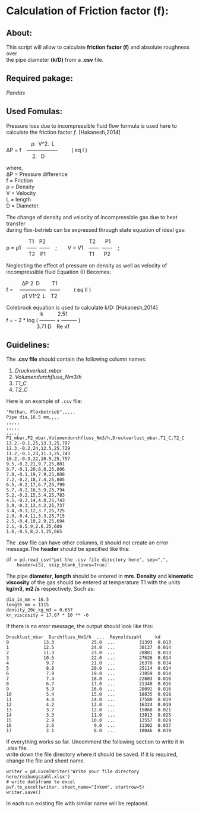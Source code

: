 # Calculation of Friction factor (f):
## About:
This script will allow to calculate **friction factor (f)** and absolute roughness over  
the pipe diameter **(k/D)** from a **.csv** file.  

## Required pakage:
*Pandas* 
## Used Fomulas:
Pressure loss due to incompressible fluid flow formula is used here to  
calculate the friction factor *f*.  [Hakanesh,2014] 

&ensp;&ensp;&ensp;&ensp;&ensp;&ensp;&ensp;&ensp;
&ensp;&rho;.&ensp;V^2.&ensp;L  
&Delta;P = f&ensp;&ensp;&mdash;&mdash;&mdash;&mdash;&mdash;&mdash; &ensp; &ensp; &ensp; ( eq I )  
&ensp;&ensp;&ensp;&ensp;&ensp;&ensp;&ensp;&ensp;&ensp;&ensp;2.&ensp; D
&ensp;&nbsp;   


where,  
&Delta;P = Pressure difference  
f = Friction  
&rho; = Density    
V = Velocity  
L = length  
D = Diameter.

The change of density and velocity of incompressible gas due to heat transfer  
during flox-betrieb can be expressed through state equation of ideal gas:

&ensp; &ensp;&ensp;&ensp;&ensp;&ensp;&ensp;&ensp;T1&ensp;&ensp;P2 
&ensp;&ensp;&ensp;&ensp;&ensp;&ensp;&ensp;&ensp;&ensp;&ensp;&ensp;&ensp;&ensp; &ensp; &ensp;T2 &ensp; &ensp; P1  
&rho; = &rho;1 &ensp; &mdash;&mdash;&ensp;&mdash;&mdash; &ensp; ; 
&ensp;&ensp;&ensp; V = V1 &ensp; &mdash;&mdash;&ensp;&mdash;&mdash; &ensp; ;  
&ensp; &ensp;&ensp;&ensp;&ensp;&ensp;&ensp;&ensp;T2&ensp;&ensp;P1&ensp;
&ensp; &ensp; &ensp; &ensp; &ensp; &ensp; &ensp; &ensp; &ensp; &ensp;T1 &ensp; &ensp; P2  

Neglecting the effect of pressure on density as well as velocity of incompressible fluid 
Equation (I) Becomes:  

&ensp;&ensp;&ensp;&ensp;&ensp;&ensp;&Delta;P 2&ensp;D &ensp;&ensp; &ensp; T1  
f = &ensp;&ensp;&mdash;&mdash;&mdash;&mdash;&mdash;&ensp; &mdash;&mdash; &ensp; &ensp; &ensp; ( eq II )  
&ensp;&ensp; &ensp; &ensp;&ensp;&rho;1 V1^2&ensp;L&ensp;&ensp;T2 
&ensp;&nbsp;   



Colebrook equation is used to calculate k/D: [Hakanesh,2014]  
&ensp;&ensp;&ensp;&ensp;&ensp;&ensp;&ensp; &ensp;&ensp;
&ensp;&ensp;&ensp;k &ensp;&ensp;&ensp;&ensp;&ensp;2.51  
f = - 2 * log ( &mdash;&mdash;&mdash; + &mdash;&mdash;&mdash; )
&ensp;&ensp;&ensp;&ensp;&ensp;&ensp;  
&ensp; &ensp; &ensp; &ensp;&ensp;&ensp;&ensp;&ensp;&ensp;&ensp;3.71 D&ensp;&ensp;Re &radic;f  

## Guidelines:

The **.csv file** should contain the following column names: 
1. *Druckverlust_mbar*  
2. *Volumendurchfluss_Nm3/h*  
3. *T1_C*  
4. *T2_C*  


Here is an example of `.csv` file:
```
"Methan, Floxbetrieb",,,,,
Pipe dia,16.5 mm,,,,
,,,,,
,,,,,
,,,,,
P1_mbar,P2_mbar,Volumendurchfluss_Nm3/h,Druckverlust_mbar,T1_C,T2_C
13.2,-0.1,25,13.3,25,707
12.3,-0.2,24,12.5,25,729
11.2,-0.1,23,11.3,25,743
10.2,-0.3,22,10.5,25,757
9.5,-0.2,21,9.7,25,801
8.7,-0.1,20,8.8,25,806
7.8,-0.1,19,7.9,25,808
7.2,-0.2,18,7.4,25,805
6.5,-0.2,17,6.7,25,799
5.7,-0.2,16,5.9,25,794
5.2,-0.2,15,5.4,25,783
4.5,-0.3,14,4.8,25,743
3.9,-0.3,13,4.2,25,737
3.4,-0.3,12,3.7,25,725
2.9,-0.4,11,3.3,25,715
2.5,-0.4,10,2.9,25,694
2.1,-0.5,9,2.6,25,686
1.6,-0.5,8,2.1,25,665

```
The **.csv** file can have other columns, it should not create an error message.The 
**header** should be specified like this:

    df = pd.read_csv("put the .csv file directory here", sep=",",
        header=[5], skip_blank_lines=True)`

The pipe **diameter**, **length** should be entered in **mm**.
**Density** and **kinematic viscosity** of the gas should be entered at temperature T1 
with the  units **kg/m3**, **m2 /s** respectively. Such as:

    dia_in_mm = 16.5
    length_mm = 1115
    density_20c_kg_m3 = 0.657
    kn_viscosity = 17.07 * 10 ** -6

If there is no error message, the output should look like this:
```
Drucklust_mbar  Durchfluss_Nm3/h  ...  Reynoldszahl     kd
0             13.3              25.0  ...         31393  0.013
1             12.5              24.0  ...         30137  0.014
2             11.3              23.0  ...         28881  0.013
3             10.5              22.0  ...         27626  0.014
4              9.7              21.0  ...         26370  0.014
5              8.8              20.0  ...         25114  0.014
6              7.9              19.0  ...         23859  0.014
7              7.4              18.0  ...         22603  0.016
8              6.7              17.0  ...         21348  0.016
9              5.9              16.0  ...         20091  0.016
10             5.4              15.0  ...         18835  0.018
11             4.8              14.0  ...         17580  0.019
12             4.2              13.0  ...         16324  0.019
13             3.7              12.0  ...         15068  0.021
14             3.3              11.0  ...         13813  0.025
15             2.9              10.0  ...         12557  0.029
16             2.6               9.0  ...         11302  0.037
17             2.1               8.0  ...         10046  0.039

```
If everything works so far. Uncomment the following section to write it in .xlsx file.  
write down the file directory where it should be saved. If it is  required,  
change the file and sheet name. 
    
    writer = pd.ExcelWriter('Write your file directory here/reibungszahl.xlsx')
    # write dataframe to excel
    pvf.to_excel(writer, sheet_name="Inkom", startrow=5)
    writer.save()

In each run existing file with similar name will be replaced.


 

